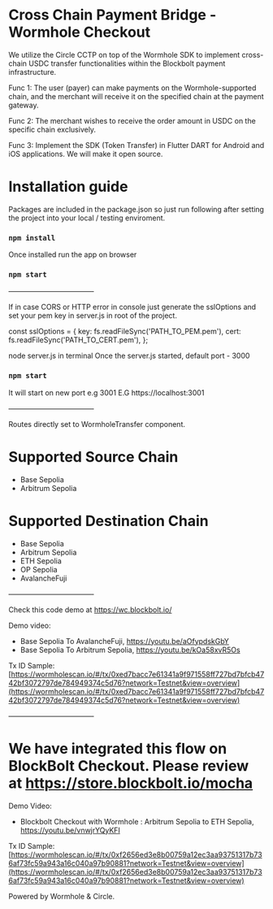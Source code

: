 # Cross Chain Payment Bridge - Wormhole Checkout

We utilize the Circle CCTP on top of the Wormhole SDK to implement cross-chain USDC transfer functionalities within the Blockbolt payment infrastructure.

Func 1: The user (payer) can make payments on the Wormhole-supported chain, and the merchant will receive it on the specified chain at the payment gateway.

Func 2: The merchant wishes to receive the order amount in USDC on the specific chain exclusively.

Func 3: Implement the SDK (Token Transfer) in Flutter DART for Android and iOS applications. We will make it open source.

# Installation guide

Packages are included in the package.json so just run following after setting the project into your local / testing enviroment.
### `npm install`

Once installed run the app on browser 
### `npm start`

————————————

If in case CORS or HTTP error in console just generate the sslOptions and set your pem key in server.js in root of the project.

const sslOptions = {
  key: fs.readFileSync('PATH_TO_PEM.pem'),
  cert: fs.readFileSync('PATH_TO_CERT.pem'),
};

node server.js in terminal
Once the server.js started, default port - 3000 

### `npm start`

It will start on new port e.g 3001 E.G https://localhost:3001

————————————

Routes directly set to WormholeTransfer component.

# Supported Source Chain
- Base Sepolia
- Arbitrum Sepolia

# Supported Destination Chain
- Base Sepolia
- Arbitrum Sepolia
- ETH Sepolia
- OP Sepolia
- AvalancheFuji

————————————

Check this code demo at 
https://wc.blockbolt.io/

Demo video:

- Base Sepolia To AvalancheFuji, https://youtu.be/aOfypdskGbY
- Base Sepolia To Arbitrum Sepolia, https://youtu.be/kOa58xvR5Os

Tx ID Sample:
[https://wormholescan.io/#/tx/0xed7bacc7e61341a9f971558ff727bd7bfcb4742bf3072797de784949374c5d76?network=Testnet&view=overview](https://wormholescan.io/#/tx/0xed7bacc7e61341a9f971558ff727bd7bfcb4742bf3072797de784949374c5d76?network=Testnet&view=overview)

————————————

# We have integrated this flow on BlockBolt Checkout. Please review at https://store.blockbolt.io/mocha

Demo Video:
- Blockbolt Checkout with Wormhole : Arbitrum Sepolia to ETH Sepolia, https://youtu.be/vnwjrYQyKFI

Tx ID Sample:
[https://wormholescan.io/#/tx/0xf2656ed3e8b00759a12ec3aa93751317b736af73fc59a943a16c040a97b90881?network=Testnet&view=overview](https://wormholescan.io/#/tx/0xf2656ed3e8b00759a12ec3aa93751317b736af73fc59a943a16c040a97b90881?network=Testnet&view=overview)

Powered by Wormhole & Circle.
